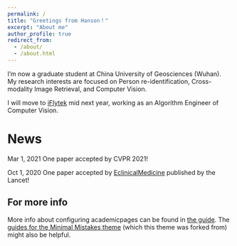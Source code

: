 ```yaml
---
permalink: /
title: "Greetings from Hanson！"
excerpt: "About me"
author_profile: true
redirect_from: 
  - /about/
  - /about.html
---
```


I’m now a graduate student at China University of Geosciences (Wuhan). My research interests are focused on Person re-identification, Cross-modality Image Retrieval, and Computer Vision.

I will move to [iFlytek](https://www.iflytek.com/index.html) mid next year, working as an Algorithm Engineer of Computer Vision.

News
======
Mar 1, 2021 One paper accepted by CVPR 2021!

Oct 1, 2020 One paper accepted by [EclinicalMedicine](https://www.thelancet.com/journals/eclinm/home) published by the Lancet!


For more info
------
More info about configuring academicpages can be found in [the guide](https://academicpages.github.io/markdown/). The [guides for the Minimal Mistakes theme](https://mmistakes.github.io/minimal-mistakes/docs/configuration/) (which this theme was forked from) might also be helpful.
